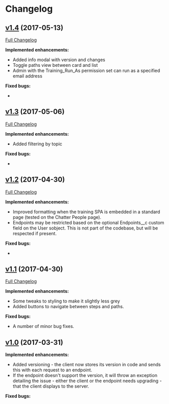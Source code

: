 # Changelog

## [v1.4](https://github.com/keirbowden/bbtrn/releases/tag/V1.4) (2017-05-13)
[Full Changelog](https://github.com/keirbowden/bbtrn/compare/V1.3...V1.4)

**Implemented enhancements:**

- Added info modal with version and changes
- Toggle paths view between card and list
- Admin with the Training_Run_As permission set can run as a specified email address

**Fixed bugs:**

- 

## [v1.3](https://github.com/keirbowden/bbtrn/releases/tag/V1.3) (2017-05-06)
[Full Changelog](https://github.com/keirbowden/bbtrn/compare/V1.2...V1.3)

**Implemented enhancements:**

- Added filtering by topic

**Fixed bugs:**

- 

## [v1.2](https://github.com/keirbowden/bbtrn/releases/tag/V1.2) (2017-04-30)
[Full Changelog](https://github.com/keirbowden/bbtrn/compare/V1.1...V1.2)

**Implemented enhancements:**

- Improved formatting when the training SPA is embedded in a standard page (tested on the Chatter People page).
- Endpoints may be restricted based on the optional Endpoints__c custom field on the User sobject. This is not part of the codebase, but will be respected if present.

**Fixed bugs:**

- 

## [v1.1](https://github.com/keirbowden/bbtrn/releases/tag/V1.1) (2017-04-30)
[Full Changelog](https://github.com/keirbowden/bbtrn/compare/V1.0...V1.1)

**Implemented enhancements:**

- Some tweaks to styling to make it slightly less grey
- Added buttons to navigate between steps and paths.

**Fixed bugs:**

- A number of minor bug fixes.

## [v1.0](https://github.com/keirbowden/bbtrn/releases/tag/V1.0) (2017-03-31)

**Implemented enhancements:**

- Added versioning - the client now stores its version in code and sends this with each request to an endpoint. 
- If the endpoint doesn't support the version, it will throw an exception detailing the issue - either the client or the endpoint needs upgrading - that the client displays to the server.

**Fixed bugs:**
